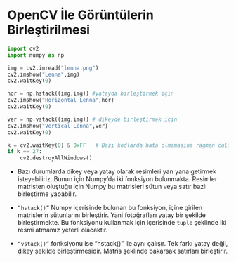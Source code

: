 # OpenCV İle Görüntülerin Birleştirilmesi
```python
import cv2
import numpy as np

img = cv2.imread("lenna.png")
cv2.imshow("Lenna",img)
cv2.waitKey(0)

hor = np.hstack((img,img)) #yatayda birleştirmek için
cv2.imshow("Horizontal Lenna",hor)
cv2.waitKey(0)

ver = np.vstack((img,img)) # dikeyde birleştirmek için
cv2.imshow("Vertical Lenna",ver)
cv2.waitKey(0)

k = cv2.waitKey(0) & 0xFF   # Bazı kodlarda hata olmamasına ragmen calistirinca resimler görünmüyor o yüzden bu kod blogunu yazdık.  
if k == 27:         
    cv2.destroyAllWindows()
```
- Bazı durumlarda dikey veya yatay olarak resimleri yan yana getirmek isteyebiliriz. Bunun için Numpy’da iki fonksiyon bulunmakta. Resimler matristen oluştuğu için Numpy bu matrisleri sütun veya satır bazlı birleştirme yapabilir.

- `“hstack()”` Numpy içerisinde bulunan bu fonksiyon, içine girilen matrislerin sütunlarını birleştirir. Yani fotoğrafları yatay bir şekilde birleştirmekte. Bu fonksiyonu kullanmak için içerisinde `tuple` şeklinde iki resmi atmamız yeterli olacaktır.

- `“vstack()”` fonksiyonu ise “hstack()” ile aynı çalışır. Tek farkı yatay değil, dikey şekilde birleştirmesidir. Matris şeklinde bakarsak satırları birleştirir.
